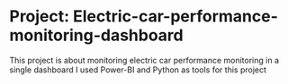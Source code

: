 # Project: Electric-car-performance-monitoring-dashboard
This project is about monitoring electric car performance monitoring in a single dashboard
I used Power-BI and Python as tools for this project
